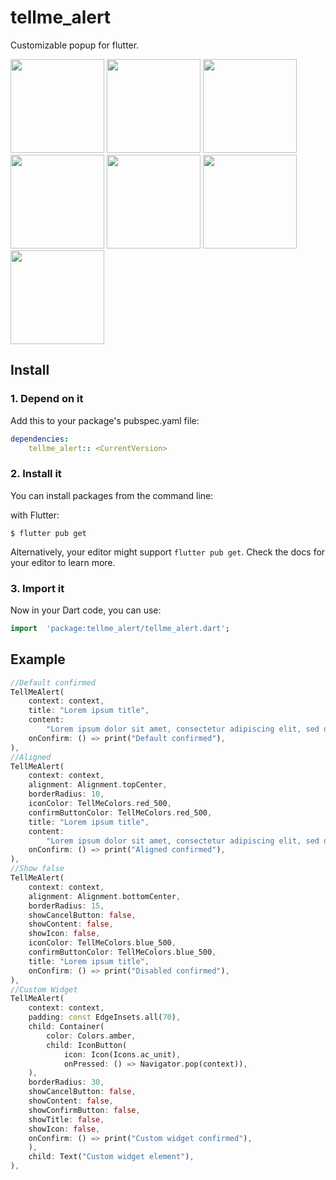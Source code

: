 
# tellme_alert
Customizable popup for flutter.

<p float="left">
<img src="https://raw.githubusercontent.com/TellMeCorp/tellme-alert/main/example/images/Screenshot_1617999487.png?token=AFPPHGPUY2FHB3Z4NED6RH3APHY5Y" width = 150>
<img src="https://raw.githubusercontent.com/TellMeCorp/tellme-alert/main/example/images/Screenshot_1617999541.png?token=AFPPHGONLNCRS6OU2ZB2RXLAPHZE4" width = 150>
<img src="https://raw.githubusercontent.com/TellMeCorp/tellme-alert/main/example/images/Screenshot_1617999546.png?token=AFPPHGOGCHBPEQ7IB6INY7DAPHZBY" width = 150>
<img src="https://raw.githubusercontent.com/TellMeCorp/tellme-alert/main/example/images/Screenshot_1617999550.png?token=AFPPHGPUZM7S7L5YJR5OPW3APHZGO" width = 150>
<img src="https://raw.githubusercontent.com/TellMeCorp/tellme-alert/main/example/images/Screenshot_1617999553.png?token=AFPPHGLTXJOXNB72MMA6NY3APHZTK" width = 150>
<img src="https://raw.githubusercontent.com/TellMeCorp/tellme-alert/main/example/images/Screenshot_1617999556.png?token=AFPPHGJAQ2QKBFOB23BXYIDAPHZNW" width = 150>
<img src="https://raw.githubusercontent.com/TellMeCorp/tellme-alert/main/example/images/Screenshot_1617999558.png?token=AFPPHGOKOMANKJAMQWATCB3APHZLC" width = 150>
</p>


## Install

### 1. Depend on it
Add this to your package's pubspec.yaml file:

```yaml
dependencies:
    tellme_alert:: <CurrentVersion>
```

### 2. Install it

You can install packages from the command line:  

with Flutter:
```shell
$ flutter pub get
```

Alternatively, your editor might support `flutter pub get`. Check the docs for your editor to learn more.

### 3. Import it

Now in your Dart code, you can use:

```dart
import  'package:tellme_alert/tellme_alert.dart';
```

## Example

  
```dart
//Default confirmed
TellMeAlert(
    context: context,
    title: "Lorem ipsum title",
    content:
        "Lorem ipsum dolor sit amet, consectetur adipiscing elit, sed do eiusmod tempor incididunt ut labore et dolore magna aliqua.",
    onConfirm: () => print("Default confirmed"),
),
//Aligned
TellMeAlert(
    context: context,
    alignment: Alignment.topCenter,
    borderRadius: 10,
    iconColor: TellMeColors.red_500,
    confirmButtonColor: TellMeColors.red_500,
    title: "Lorem ipsum title",
    content:
        "Lorem ipsum dolor sit amet, consectetur adipiscing elit, sed do eiusmod tempor incididunt ut labore et dolore magna aliqua.",
    onConfirm: () => print("Aligned confirmed"),
),
//Show false
TellMeAlert(
    context: context,
    alignment: Alignment.bottomCenter,
    borderRadius: 15,
    showCancelButton: false,
    showContent: false,
    showIcon: false,
    iconColor: TellMeColors.blue_500,
    confirmButtonColor: TellMeColors.blue_500,
    title: "Lorem ipsum title",
    onConfirm: () => print("Disabled confirmed"),
),
//Custom Widget
TellMeAlert(
    context: context,
    padding: const EdgeInsets.all(70),
    child: Container(
        color: Colors.amber,
        child: IconButton(
            icon: Icon(Icons.ac_unit),
            onPressed: () => Navigator.pop(context)),
    ),
    borderRadius: 30,
    showCancelButton: false,
    showContent: false,
    showConfirmButton: false,
    showTitle: false,
    showIcon: false,
    onConfirm: () => print("Custom widget confirmed"),
    ),
    child: Text("Custom widget element"),
),
```